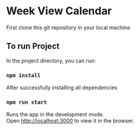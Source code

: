 # Week View Calendar 

First clone this git repository in your local machine

## To run Project

In the project directory, you can run:

### `npm install`
After successfully installing all dependencies

### `npm run start`
Runs the app in the development mode.\
Open [http://localhost:3000](http://localhost:3000) to view it in the browser.